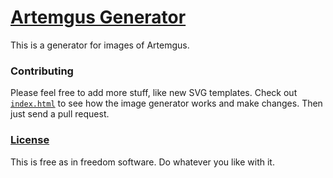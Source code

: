 # [Artemgus Generator](https://artemgus.010.one)
This is a generator for images of Artemgus.

### Contributing
Please feel free to add more stuff, like new SVG templates.
Check out [`index.html`](index.html) to see how the image generator works and make changes. Then just send a pull request.

### [License](LICENSE)
This is free as in freedom software. Do whatever you like with it.
